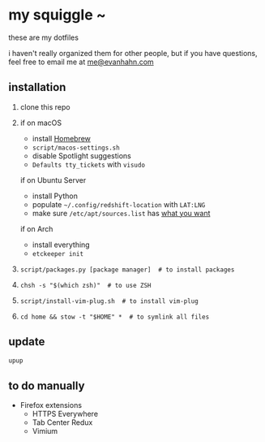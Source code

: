 my squiggle ~
=============

these are my dotfiles

i haven't really organized them for other people, but if you have questions, feel free to email me at <me@evanhahn.com>

installation
------------

1. clone this repo
1. if on macOS
   - install [Homebrew](http://brew.sh/)
   - `script/macos-settings.sh`
   - disable Spotlight suggestions
   - `Defaults tty_tickets` with `visudo`

   if on Ubuntu Server
   - install Python
   - populate `~/.config/redshift-location` with `LAT:LNG`
   - make sure `/etc/apt/sources.list` has [what you want](https://help.ubuntu.com/lts/serverguide/configuration.html)

   if on Arch
   - install everything
   - `etckeeper init`
1. `script/packages.py [package manager]  # to install packages`
1. `chsh -s "$(which zsh)"  # to use ZSH`
1. `script/install-vim-plug.sh  # to install vim-plug`
1. `cd home && stow -t "$HOME" *  # to symlink all files`

update
------

```sh
upup
```

to do manually
--------------

- Firefox extensions
  - HTTPS Everywhere
  - Tab Center Redux
  - Vimium
